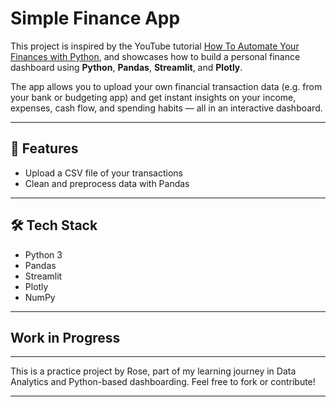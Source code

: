 # Simple Finance App
This project is inspired by the YouTube tutorial [How To Automate Your Finances with Python](https://youtu.be/wqBlmAWqa6A?si=o4ho_91djL6ZXHY0), and showcases how to build a personal finance dashboard using **Python**, **Pandas**, **Streamlit**, and **Plotly**.

The app allows you to upload your own financial transaction data (e.g. from your bank or budgeting app) and get instant insights on your income, expenses, cash flow, and spending habits — all in an interactive dashboard.

---
## 🚀 Features

- Upload a CSV file of your transactions
- Clean and preprocess data with Pandas

---
## 🛠️ Tech Stack

- Python 3
- Pandas
- Streamlit
- Plotly
- NumPy

---
## Work in Progress

---
This is a practice project by Rose, part of my learning journey in Data Analytics and Python-based dashboarding. Feel free to fork or contribute!

---